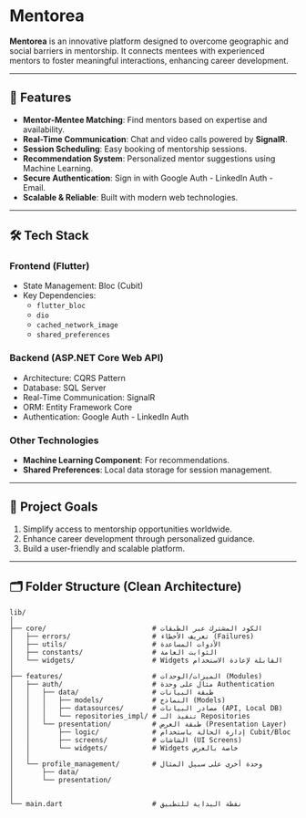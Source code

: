 # Mentorea

**Mentorea** is an innovative platform designed to overcome geographic and social barriers in mentorship. It connects mentees with experienced mentors to foster meaningful interactions, enhancing career development.

---

## 🚀 Features
- **Mentor-Mentee Matching**: Find mentors based on expertise and availability.
- **Real-Time Communication**: Chat and video calls powered by **SignalR**.
- **Session Scheduling**: Easy booking of mentorship sessions.
- **Recommendation System**: Personalized mentor suggestions using Machine Learning.
- **Secure Authentication**: Sign in with Google Auth - LinkedIn Auth - Email.
- **Scalable & Reliable**: Built with modern web technologies.

---

## 🛠️ Tech Stack
### **Frontend** (Flutter)
- State Management: Bloc (Cubit)
- Key Dependencies:
  - `flutter_bloc`
  - `dio`
  - `cached_network_image`
  - `shared_preferences`

### **Backend** (ASP.NET Core Web API)
- Architecture: CQRS Pattern
- Database: SQL Server
- Real-Time Communication: SignalR
- ORM: Entity Framework Core
- Authentication: Google Auth - LinkedIn Auth

### **Other Technologies**
- **Machine Learning Component**: For recommendations.
- **Shared Preferences**: Local data storage for session management.

---

## 🌟 Project Goals
1. Simplify access to mentorship opportunities worldwide.
2. Enhance career development through personalized guidance.
3. Build a user-friendly and scalable platform.

---

## 🗂 Folder Structure (Clean Architecture)

```plaintext
lib/
│
├── core/                          # الكود المشترك عبر الطبقات
│   ├── errors/                    # تعريف الأخطاء (Failures)
│   ├── utils/                     # الأدوات المساعدة
│   ├── constants/                 # الثوابت العامة
│   └── widgets/                   # Widgets القابلة لإعادة الاستخدام
│
├── features/                      # الميزات/الوحدات (Modules)
│   ├── auth/                      # مثال على وحدة Authentication
│   │   ├── data/                  # طبقة البيانات
│   │   │   ├── models/            # النماذج (Models)
│   │   │   ├── datasources/       # مصادر البيانات (API, Local DB)
│   │   │   └── repositories_impl/ # تنفيذ الـ Repositories
│   │   └── presentation/          # طبقة العرض (Presentation Layer)
│   │       ├── logic/             # إدارة الحالة باستخدام Cubit/Bloc
│   │       ├── screens/           # الشاشات (UI Screens)
│   │       └── widgets/           # Widgets خاصة بالعرض
│   │
│   └── profile_management/        # وحدة أخرى على سبيل المثال
│       ├── data/
│       └── presentation/
│
│
└── main.dart                      # نقطة البداية للتطبيق


